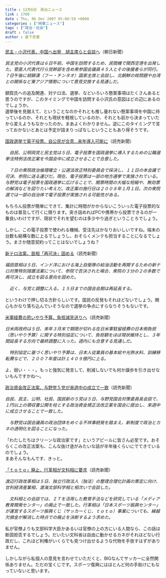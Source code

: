 ```yaml
---
title : 12月6日　政治ニュース
link : 1760
date : Thu, 06 Dec 2007 05:08:59 +0000
categories : ["時事ニュース"]
tags : ["政治・社会"]
draft : false
author : 倉下忠憲
---
```


<A HREF="http://www.asahi.com/politics/update/1206/TKY200712060060.html" TARGET="_blank">民主・小沢代表、中国へ出発　胡主席らと会談へ</A>（朝日新聞）<BR><BR><I>民主党の小沢代表は６日午前、中国を訪問するため、民間機で関西空港を出発した。菅直人代表代行ら党幹部を含め衆参国会議員４５人とその後援者らが同行。７日午後に胡錦濤（フー・チンタオ）国家主席と会談し、北朝鮮の核問題や台湾との関係など東アジア情勢について意見交換する見通しだ。</I> <BR><BR>額賀氏への追及関連、対テロ法、選挙、などいろいろ懸案事項はたくさんあると思うのですが、このタイミングで中国を訪問する小沢氏の意図はどの辺にあるのでしょうか。<BR>選挙後を見据えて、ということなのかそれとも推し量れない懸案事項を中国に持っているのか、それとも現状を軽視しているのか、それとも前から決まっていたから変えようもなかったのか。まあよくわかりません。逆にこのタイミングで言っておかないとあとは予定が詰まりっぱなしということもあり得そうです。<BR><BR><A HREF="http://www.yomiuri.co.jp/politics/news/20071206it01.htm" TARGET="_blank">国政選挙で電子投票、自公民が合意…来年導入可能に</A>（読売新聞）<BR><BR><I>　自民、公明両党と民主党は５日、電子投票を国政選挙に導入するための公職選挙法特例法改正案を今国会中に成立させることで合意した。<BR><BR>　７日の衆院政治倫理確立・公選法改正特別委員会で採決し、１１日の本会議で可決、参院に送る運びだ。現在、電子投票は一部の地方選挙で実施されている。与野党は電子投票を国政選挙に広げることで、開票時間の大幅な短縮や、無効票の解消などを図りたい考えだ。改正案の施行日は２００８年１月１日。次の衆院選では一部の自治体で電子投票が実施される可能性がある。</I><BR><BR>もちろん投票が簡単にできて、集計に時間がかからないこういった電子投票的なものは普及して行くに限ります。突き詰めればPCや携帯から投票できるのが一番良いわけですが、現状でそれを望むのは多少やり過ぎということろでしょう。<BR><BR>しかし、この電子投票で使われる機械、受注先はかなりおいしいですね。端末の台数も結構な数に上るでしょうし、おそらくメンテも担当することになるでしょう。まさか随意契約ってことはないでしょうね？<BR><BR><A HREF="http://www.yomiuri.co.jp/politics/news/20071206i101.htm" TARGET="_blank">新テロ法案、首相「再可決」固める</A>（読売新聞）<BR><BR><I>福田首相は５日、インド洋における海上自衛隊の給油活動を再開するための新テロ対策特別措置法案について、参院で否決された場合、衆院の３分の２の多数で再可決し、成立を図る意向を固めた。<BR><BR>　近く、与党と調整に入る。１５日までの国会会期は再延長する。</I><BR><BR>というわけで押し切る方針らしいです。国民の反発もそれほどないでしょう。関心もかなり落ち込んでいそうなので選挙の争点にすらなりそうもないです。<BR><BR><A HREF="http://www.yomiuri.co.jp/politics/news/20071206i201.htm" TARGET="_blank">米軍経費の思いやり予算、負担減見送りへ</A>（読売新聞）<BR><BR><I>日米両政府は５日、来年３月末で期限が切れる在日米軍駐留経費の日本側負担（思いやり予算）に関する特別協定について、負担額をほぼ現状維持とし、３年間延長する方向で最終調整に入った。週内にも合意する見通しだ。<BR><BR>　特別協定に基づく思いやり予算は、日本人従業員の基本給や光熱水料、訓練移転費などで、２００７年度は計１４０９億円に上る。</I><BR><BR>よ、弱い・・・。もっと強気に発言して、削減しないでも何か譲歩を引き出せないもんですかね～。<BR><BR><A HREF="http://www.yomiuri.co.jp/politics/news/20071205ia22.htm" TARGET="_blank">政治資金改正法案、与野党５党が来週中の成立で一致</A>（読売新聞）<BR><BR><I>自民、民主、公明、社民、国民新の５党は５日、与野党国会対策委員長会談で、１円以上の領収書公開を柱とする政治資金規正法改正案を国会に提出し、来週中に成立させることで一致した。<BR><BR>　与野党は国会議員の政治団体をめぐる不祥事続発を踏まえ、新制度で政治とカネの透明化を図ることになった。</I><BR><BR>「わたしたちはクリーンな政治家です」というアピールに皆さん必至です。おそらくこの改正法案も、こんな抜け道がみたいな話が半年後くらいにでてきているのでしょう。<BR>まあそんなもんです、きっと。<BR><BR><A HREF="http://www.yomiuri.co.jp/politics/news/20071205ia21.htm" TARGET="_blank">「ｔｏｔｏ」廃止、行革相が文科相に要求</A>（読売新聞）<BR><BR><I>渡辺行政改革相は５日、独立行政法人（独法）の整理合理化計画の策定に向け、甘利経済産業相、渡海文部科学相と相次いで会談した。<BR><BR>　文科相との会談では、ＩＴを活用した教育手法などを研究している「メディア教育開発センター」の廃止で一致した。行革相は「日本スポーツ振興センター」が運営するスポーツ振興くじ（サッカーくじ、ｔｏｔｏ）事業についても、繰越欠損金が解消した時点での廃止を決断するよう求めた。</I><BR><BR>私が官僚よりも文部科学大臣かあるいは官僚の上の方にいる人間なら、この話は断固拒否するでしょう。だいたい文科省は自由に動かせるカネがそれほどない行政だし、これほど利権がいくらでも見つけ出せるような代物を手放すはずがありません。<BR><BR>しかしながら私個人の意見を言わせていただくと、BIGなんてサッカーに全然関係ありません。ただの宝くじです。スポーツ復興にはほとんど何の手助けにもなっていないと思います。<br><br>
